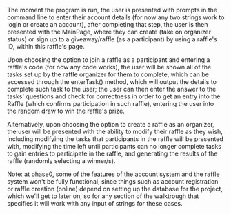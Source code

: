 The moment the program is run, the user is presented with prompts in the command line to enter their account details (for now any two strings work to login or create an account), after completing that step, the user is then presented with the MainPage, where they can create (take on organizer status) or sign up to a giveaway/raffle (as a participant) by using a raffle's ID, within this raffle's page.

Upon choosing the option to join a raffle as a participant and entering a raffle's code (for now any code works), the user will be shown all of the tasks set up by the raffle organizer for them to complete, which can be accessed through the enterTask(<taskName>) method, which will output the details to complete such task to the user; the user can then enter the answer to the tasks' questions and check for correctness in order to get an entry into the Raffle (which confirms participation in such raffle), entering the user into the random draw to win the raffle's prize.

Alternatively, upon choosing the option to create a raffle as an organizer, the user will be presented with the ability to modify their raffle as they wish, including modifying the tasks that participants in the raffle will be presented with, modifying the time left until participants can no longer complete tasks to gain entries to participate in the raffle, and generating the results of the raffle (randomly selecting a winner/s).

Note: at phase0, some of the features of the account system and the raffle system won't be fully functional, since things such as account registration or raffle creation (online) depend on setting up the database for the project, which we'll get to later on, so for any section of the walktrough that specifies it will work with any input of strings for these cases.
